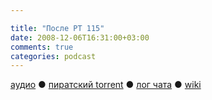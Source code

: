 ```yaml
---

title: "После РТ 115"
date: 2008-12-06T16:31:00+03:00
comments: true
categories: podcast
---
```

[аудио](http://cdn.radio-t.com/rt115post.mp3) ● [пиратский torrent](http://pirates.radio-t.com/torrents/rt115post.mp3.torrent) ● [лог чата](http://chat.radio-t.com/logs/radio-t-115.html) ● [wiki](http://wiki.radio-t.com/%D0%9F%D0%BE%D1%81%D0%BB%D0%B5_%D0%A0%D0%A2_115)<audio src="http://cdn.radio-t.com/rt115post.mp3" preload="none">

